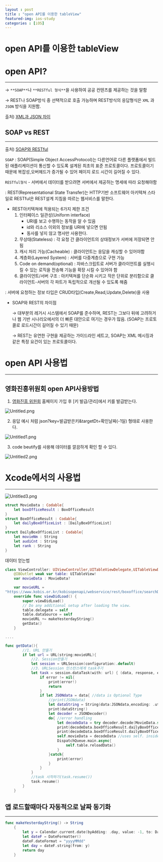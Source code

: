```yaml
---
layout : post
title : "open API를 이용한 tableView"
featured-img: ios-study
categories : [iOS]
---
```


# open API를 이용한 tableView

# open API?

---

→ `**SOAP**`나 `**RESTful 형식**`을 사용하여 공공 컨텐츠를 제공하는 것을 말함

→ REST나 SOAP방식 중 선택적으로 호출 가능하며 REST방식의 응답형식은 `XML` 과 `JSON` 방식을 지원함. 

출처) [XML과 JSON 차이](http://tcpschool.com/json/json_intro_xml)

## SOAP vs REST

---

출처) [SOAP와 RESTful](https://www.redhat.com/ko/topics/integration/whats-the-difference-between-soap-rest)

`SOAP` : SOAP(Simple Object AccessProtocol)는 다른언어로 다른 플랫폼에서 빌드된 애플리케이션이 통신할 수 있도록 설계된 최초의 표준 프로토콜이다. 프로토콜이기 때문에 복잡성,오버헤드가 증가될 수 있어 페이지 로드 시간이 길어질 수 있다. 

`RESTful형식`  - 서버에서 데이터를 받으려면 서버에서 제공하는 명세에 따라 요청해야함

: REST(Representational State Transfer)는 HTTP기반 소프트웨어 아키텍쳐 스타일로 RESTful은 REST설계 지침을 따르는 웹서비스를 말한다.  

- REST아키텍쳐에 적용되는 6가지 제한 조건
    1. 인터페이스 일관성(Uniform interface) 
        - URI를 보고 수행하는 동작을 알 수 있음
        - id와 리소스 이외의 정보를 URI에 넣으면 안됨
        - 동사를 넣지 않고 명사만 사용한다.
    2. 무상태(Stateless) : 각 요청 간 클라이언트의 상태정보가 서버에 저장되면 안됨
    3. 캐시 처리 가능(Cacheable) : 클라이언트는 응답을 캐싱할 수 있어야함
    4. 계층화(Layered System) : 서버를 다중계층으로 구현 가능
    5. Code on demand(optional) : 자바스크립트로 서버가 클라이언트를 실행시킬 수 있는 로직을 전송해 기능을 확장 시킬 수 있어야 함
    6. 클라이언트/서버 구조 : 아키텍쳐를 단순화 시키고 작은 단위로 분리함으로 클라이언트-서버의 각 파트가 독립적으로 개선될 수 있도록 해줌

: 서버에 요청하는 정보 타입은 CRUD타입(Create,Read,Update,Delete)을 사용

- SOAP와 REST의 차이점

    →  대부분의 레거시 시스템에서 SOAP를 준수하며, REST는 그보다 뒤에 고려하거나 웹 기반 시나리오에서의 더 빠른 대안으로 여기는 경우가 많음. (SOAP는 프로토콜로 로드시간이 길어질 수 있기 때문)

    → REST는 유연한 구현을 제공하는 가이드라인 세트고, SOAP는 XML 메시징과 같은 특정 요건이 있는 프로토콜이다.

# open API 사용법

---

## 영화진흥위원회 open API사용방법

1. [영화진흥 위원회](https://www.kobis.or.kr/kobisopenapi/homepg/main/main.do) 홈페이지 가입 후 [키 발급/관리]에서 키를 발급받는다.

![Untitled.png]({{"/assets/img/posting/Study_iOS_img/2021-06-05-iOS-study-practice-second/Untitled.png"}})

2.  응답 예시 처럼 json?key=발급받은키&targetDt=확인날짜(-1일) 형태로 사용한다.

![Untitled1.png]({{"/assets/img/posting/Study_iOS_img/2021-06-05-iOS-study-practice-second/Untitled1.png"}})

3. code beutify를 사용해 데이터를 깔끔하게 확인 할 수 있다.

![Untitled2.png]({{"/assets/img/posting/Study_iOS_img/2021-06-05-iOS-study-practice-second/Untitled2.png"}})

# Xcode에서의 사용법

---

![Untitled3.png]({{"/assets/img/posting/Study_iOS_img/2021-06-05-iOS-study-practice-second/Untitled3.png"}})

```swift
struct MovieData : Codable{
    let boxOfficeResult : BoxOfficeResult
}
struct BoxOfficeResult : Codable{
    let dailyBoxOfficeList : [DailyBoxOfficeList]
}
struct DailyBoxOfficeList : Codable{
    let movieNm : String
    let audiCnt : String
    let rank : String
}
```

데이터 얻는법

```swift
class ViewController: UIViewController,UITableViewDelegate,UITableViewDataSource {
    @IBOutlet weak var table: UITableView!
    var movieData : MovieData?

    var movieURL = 
"https://www.kobis.or.kr/kobisopenapi/webservice/rest/boxoffice/searchDailyBoxOfficeList.json?key=발급받은키&targetDt="//20210525
    override func viewDidLoad() {
        super.viewDidLoad()
        // Do any additional setup after loading the view.
        table.delegate = self
        table.dataSource = self        
        movieURL += makeYesterdayString()
        getData()
    }

....
```

```swift
func getData(){
        //1. URL 만들기
        if let url = URL(string:movieURL){
            //2. Session만들기
            let session = URLSession(configuration:.default)
            //3. URLSession 인스턴스에게 task주기
            let task = session.dataTask(with: url) { (data, response, error) in
                if error != nil{
                    print(error!)
                    return
                }
                if let JSONdata = data{ //data is Optional Type
                    //print(JSONdata)
                    let dataString = String(data:JSONdata,encoding: .utf8)
                    print(dataString!)
                    let decoder = JSONDecoder()
                    do{ //error handling
                        let decodeData = try decoder.decode(MovieData.self, from: JSONdata)  //.self : static metatype
                        print(decodeData.boxOfficeResult.dailyBoxOfficeList[0].movieNm)
                        print(decodeData.boxOfficeResult.dailyBoxOfficeList[0].audiCnt)
                        self.movieData = decodeData //uses self. inside closure
                        DispatchQueue.main.async{
                            self.table.reloadData()
                        }
                    }catch{
                        print(error)
                    }
                }
            }
            //task 시작하기(task.resume())
            task.resume()
        }
    }
```

## 앱 로드할때마다 자동적으로 날짜 동기화

---

```swift
func makeYesterdayString() -> String
    {
        let y = Calendar.current.date(byAdding: .day, value: -1, to: Date())!
        let dateF = DateFormatter()
        dateF.dateFormat = "yyyyMMdd"
        let day = dateF.string(from: y)   
        return day
    }
```
